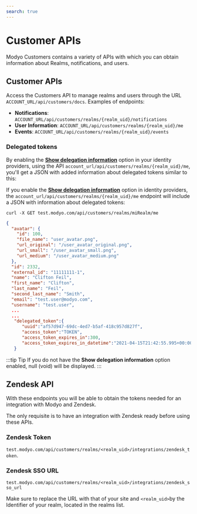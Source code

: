 ```yaml
---
search: true
---
```


# Customer APIs

Modyo Customers contains a variety of APIs with which you can obtain information about Realms, notifications, and users.


## Customer APIs

Access the Customers API to manage realms and users through the URL `ACCOUNT_URL/api/customers/docs`. Examples of endpoints:

- **Notifications**: `ACCOUNT_URL/api/customers/realms/{realm_uid}/notifications`
- **User Information**: `ACCOUNT_URL/api/customers/realms/{realm_uid}/me`
- **Events**: `ACCOUNT_URL/api/customers/realms/{realm_uid}/events`


### Delegated tokens

By enabling the [**Show delegation information**](/en/platform/core/integrations/identity-providers) option in your identity providers, using the API `account_url/api/customers/realms/{realm_uid}/me`, you'll get a JSON with added information about delegated tokens similar to this:

If you enable the [**Show delegation information**](/en/platform/core/integrations/identity-providers) option in identity providers, the `account_url/api/customers/realms/{realm_uid}/me` endpoint will include a JSON with information about delegated tokens:


``curl -X GET test.modyo.com/api/customers/realms/miRealm/me``

```json
{
  "avatar": {
    "id": 100,
    "file_name": "user_avatar.png",
    "url_original": "/user_avatar_original.png",
    "url_small": "/user_avatar_small.png",
    "url_medium": "/user_avatar_medium.png"
  },
  "id": 2332,
  "external_id": "11111111-1",
  "name": "Clifton Feil",
  "first_name": "Clifton",
  "last_name": "Feil",
  "second_last_name": "Smith",
  "email": "test.user@modyo.com",
  "username": "test.user",
  ...
  ...
   "delegated_token":{
      "uuid":"af57d947-69dc-4ed7-b5af-418c957d827f",
      "access_token":"TOKEN",
      "access_token_expires_in":300,
      "access_token_expires_in_datetime":"2021-04-15T21:42:55.995+00:00"
   }
```

:::tip Tip
If you do not have the **Show delegation information** option enabled, null (void) will be displayed.
:::

## Zendesk API

With these endpoints you will be able to obtain the tokens needed for an integration with Modyo and Zendesk.

The only requisite is to have an integration with Zendesk ready before using these APIs.

### Zendesk Token

`test.modyo.com/api/customers/realms/<realm_uid>/integrations/zendesk_token`.

### Zendesk SSO URL

`test.modyo.com/api/customers/realms/<realm_uid>/integrations/zendesk_sso_url`

Make sure to replace the URL with that of your site and `<realm_uid>`by the Identifier of your realm, located in the realms list.

